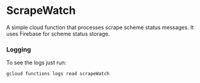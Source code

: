 # ScrapeWatch 
A simple cloud function that processes scrape scheme status messages.
It uses Firebase for scheme status storage.

### Logging
To see the logs just run:
```shell script
gcloud functions logs read scrapeWatch
```